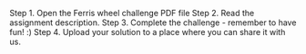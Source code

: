 
Step 1. Open the Ferris wheel challenge PDF file
Step 2. Read the assignment description.
Step 3. Complete the challenge - remember to have fun! :)
Step 4. Upload your solution to a place where you can share it with us.

